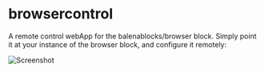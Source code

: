 # browsercontrol

A remote control webApp for the balenablocks/browser block. Simply point it at your instance of the browser block, and configure it remotely:

![Screenshot](https://i.ibb.co/yyptsXx/browsercontrol.png)
